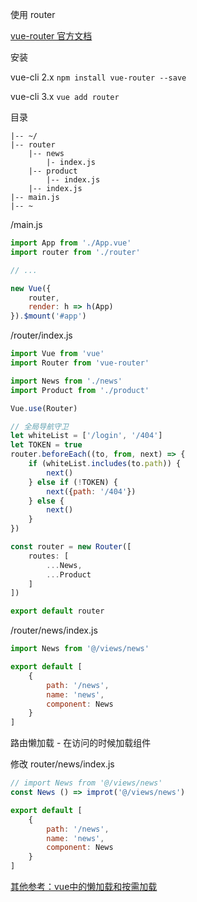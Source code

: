 使用 router

[vue-router 官方文档](https://router.vuejs.org/zh/)

安装

vue-cli 2.x  `npm install vue-router --save`

vue-cli 3.x  `vue add router`

目录

```
|-- ~/
|-- router
    |-- news
        |- index.js
    |-- product
        |-- index.js
    |-- index.js
|-- main.js
|-- ~
```

/main.js
```js
import App from './App.vue'
import router from './router'

// ...

new Vue({
    router,
    render: h => h(App)
}).$mount('#app')
```

/router/index.js
```js
import Vue from 'vue'
import Router from 'vue-router'

import News from './news'
import Product from './product'

Vue.use(Router)

// 全局导航守卫
let whiteList = ['/login', '/404']
let TOKEN = true
router.beforeEach((to, from, next) => {
    if (whiteList.includes(to.path)) {
        next()
    } else if (!TOKEN) {
        next({path: '/404'})
    } else {
        next()
    }
})

const router = new Router([
    routes: [
        ...News,
        ...Product
    ]
])

export default router
```

/router/news/index.js

```js
import News from '@/views/news'

export default [
    {
        path: '/news',
        name: 'news',
        component: News
    }
]
```

路由懒加载 - 在访问的时候加载组件

修改 router/news/index.js

```js
// import News from '@/views/news'
const News () => improt('@/views/news')

export default [
    {
        path: '/news',
        name: 'news',
        component: News
    }
]
```
[其他参考：vue中的懒加载和按需加载](https://www.jianshu.com/p/b323dadfeda9)